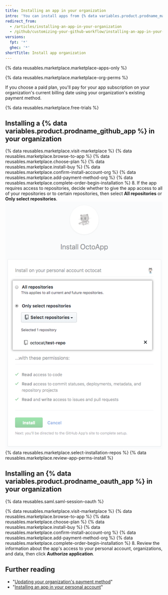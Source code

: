 ```yaml
---
title: Installing an app in your organization
intro: 'You can install apps from {% data variables.product.prodname_marketplace %} to use in your organization.'
redirect_from:
  - /articles/installing-an-app-in-your-organization
  - /github/customizing-your-github-workflow/installing-an-app-in-your-organization
versions:
  fpt: '*'
  ghec: '*'
shortTitle: Install app organization
---
```

{% data reusables.marketplace.marketplace-apps-only %}

{% data reusables.marketplace.marketplace-org-perms %}

If you choose a paid plan, you'll pay for your app subscription on your organization's current billing date using your organization's existing payment method.

{% data reusables.marketplace.free-trials %}

## Installing a {% data variables.product.prodname_github_app %} in your organization

{% data reusables.marketplace.visit-marketplace %}
{% data reusables.marketplace.browse-to-app %}
{% data reusables.marketplace.choose-plan %}
{% data reusables.marketplace.install-buy %}
{% data reusables.marketplace.confirm-install-account-org %}
{% data reusables.marketplace.add-payment-method-org %}
{% data reusables.marketplace.complete-order-begin-installation %}
8. If the app requires access to repositories, decide whether to give the app access to all of your repositories or to certain repositories, then select **All repositories** or **Only select repositories**.
  ![Radio buttons with options to install an app on all of your repositories or certain repositories](/assets/images/help/marketplace/marketplace-choose-repo-install-option.png)
{% data reusables.marketplace.select-installation-repos %}
{% data reusables.marketplace.review-app-perms-install %}

## Installing an {% data variables.product.prodname_oauth_app %} in your organization

{% data reusables.saml.saml-session-oauth %}

{% data reusables.marketplace.visit-marketplace %}
{% data reusables.marketplace.browse-to-app %}
{% data reusables.marketplace.choose-plan %}
{% data reusables.marketplace.install-buy %}
{% data reusables.marketplace.confirm-install-account-org %}
{% data reusables.marketplace.add-payment-method-org %}
{% data reusables.marketplace.complete-order-begin-installation %}
8. Review the information about the app's access to your personal account, organizations, and data, then click **Authorize application**.

## Further reading

- "[Updating your organization's payment method](/articles/updating-your-organization-s-payment-method)"
- "[Installing an app in your personal account](/articles/installing-an-app-in-your-personal-account)"
